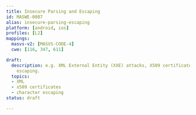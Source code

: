 ```yaml
---
title: Insecure Parsing and Escaping
id: MASWE-0087
alias: insecure-parsing-escaping
platform: [android, ios]
profiles: [L2]
mappings:
  masvs-v2: [MASVS-CODE-4]
  cwe: [116, 347, 611]

draft:
  description: e.g. XML External Entity (XXE) attacks, X509 certificate parsing, character
    escaping.
  topics:
  - XML
  - x509 certificates
  - character escaping
status: draft

---
```


